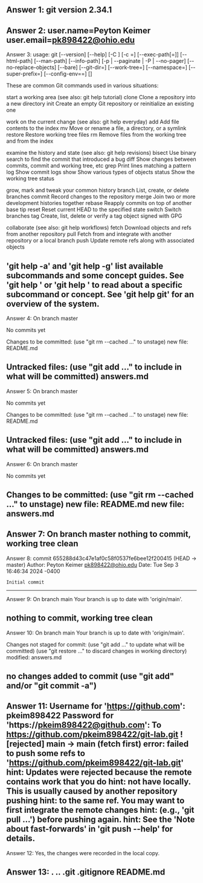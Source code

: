 Answer 1:
    git version 2.34.1
--------------------------------------

Answer 2:
    user.name=Peyton Keimer
    user.email=pk898422@ohio.edu
--------------------------------------

Answer 3:
    usage: git [--version] [--help] [-C <path>] [-c <name>=<value>]
           [--exec-path[=<path>]] [--html-path] [--man-path] [--info-path]
           [-p | --paginate | -P | --no-pager] [--no-replace-objects] [--bare]
           [--git-dir=<path>] [--work-tree=<path>] [--namespace=<name>]
           [--super-prefix=<path>] [--config-env=<name>=<envvar>]
           <command> [<args>]

These are common Git commands used in various situations:

start a working area (see also: git help tutorial)
   clone     Clone a repository into a new directory
   init      Create an empty Git repository or reinitialize an existing one

work on the current change (see also: git help everyday)
   add       Add file contents to the index
   mv        Move or rename a file, a directory, or a symlink
   restore   Restore working tree files
   rm        Remove files from the working tree and from the index

examine the history and state (see also: git help revisions)
   bisect    Use binary search to find the commit that introduced a bug
   diff      Show changes between commits, commit and working tree, etc
   grep      Print lines matching a pattern
   log       Show commit logs
   show      Show various types of objects
   status    Show the working tree status

grow, mark and tweak your common history
   branch    List, create, or delete branches
   commit    Record changes to the repository
   merge     Join two or more development histories together
   rebase    Reapply commits on top of another base tip
   reset     Reset current HEAD to the specified state
   switch    Switch branches
   tag       Create, list, delete or verify a tag object signed with GPG

collaborate (see also: git help workflows)
   fetch     Download objects and refs from another repository
   pull      Fetch from and integrate with another repository or a local branch
   push      Update remote refs along with associated objects

'git help -a' and 'git help -g' list available subcommands and some
concept guides. See 'git help <command>' or 'git help <concept>'
to read about a specific subcommand or concept.
See 'git help git' for an overview of the system.
--------------------------------------

Answer 4:
    On branch master

No commits yet

Changes to be committed:
  (use "git rm --cached <file>..." to unstage)
	new file:   README.md

Untracked files:
  (use "git add <file>..." to include in what will be committed)
	answers.md
--------------------------------------

Answer 5:
    On branch master

No commits yet

Changes to be committed:
  (use "git rm --cached <file>..." to unstage)
	new file:   README.md

Untracked files:
  (use "git add <file>..." to include in what will be committed)
	answers.md
--------------------------------------

Answer 6:
    On branch master

No commits yet

Changes to be committed:
  (use "git rm --cached <file>..." to unstage)
	new file:   README.md
	new file:   answers.md
--------------------------------------

Answer 7:
    On branch master
nothing to commit, working tree clean
--------------------------------------

Answer 8:
    commit 655288d43c47e1af0c58f0537fe6bee12f200415 (HEAD -> master)
Author: Peyton Keimer <pk898422@ohio.edu>
Date:   Tue Sep 3 16:46:34 2024 -0400

    Initial commit
--------------------------------------

Answer 9:
    On branch main
Your branch is up to date with 'origin/main'.

nothing to commit, working tree clean
--------------------------------------

Answer 10:
    On branch main
Your branch is up to date with 'origin/main'.

Changes not staged for commit:
  (use "git add <file>..." to update what will be committed)
  (use "git restore <file>..." to discard changes in working directory)
	modified:   answers.md

no changes added to commit (use "git add" and/or "git commit -a")
--------------------------------------

Answer 11:
    Username for 'https://github.com': pkeim898422 
Password for 'https://pkeim898422@github.com': 
To https://github.com/pkeim898422/git-lab.git
 ! [rejected]        main -> main (fetch first)
error: failed to push some refs to 'https://github.com/pkeim898422/git-lab.git'
hint: Updates were rejected because the remote contains work that you do
hint: not have locally. This is usually caused by another repository pushing
hint: to the same ref. You may want to first integrate the remote changes
hint: (e.g., 'git pull ...') before pushing again.
hint: See the 'Note about fast-forwards' in 'git push --help' for details.
--------------------------------------

Answer 12:
    Yes, the changes were recorded in the local copy.


Answer 13:
    .  ..  .git  .gitignore  README.md
--------------------------------------


